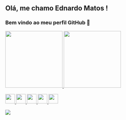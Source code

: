 ## Olá, me chamo Ednardo Matos ! 
### Bem vindo ao meu perfil GitHub 👋

<div>
  <a href="https://github.com/Ednardo-Matos">
  <img height="180em" src="https://github-readme-stats.vercel.app/api?username=Ednardo-Matos&show_icons=true&theme=radical&include_all_commits=true&count_private=true"/>
  <img height="180em" src="https://github-readme-stats.vercel.app/api/top-langs/?username=Ednardo-Matos&layout=compact&langs_count=7&theme=radical"/>
</div>

<div style="display: inline_block"><br>
  <img src="https://cdn.jsdelivr.net/gh/devicons/devicon/icons/html5/html5-original.svg" width="30" height="30"/>
  <img src="https://cdn.jsdelivr.net/gh/devicons/devicon/icons/css3/css3-original.svg" width="30" height="30"/>
  <img src="https://cdn.jsdelivr.net/gh/devicons/devicon/icons/javascript/javascript-original.svg" width="30" height="30"/>
  <img src="https://cdn.jsdelivr.net/gh/devicons/devicon/icons/typescript/typescript-original.svg" width="30" height="30"/>
  <img src="https://cdn.jsdelivr.net/gh/devicons/devicon/icons/react/react-original.svg" width="30" height="30"/>
</div>


<div><br>
  <a href="https://www.linkedin.com/in/ednardo-matos-31b1aa22a" target="_blank"><img src="https://img.shields.io/badge/-LinkedIn-%230077B5?style=for-the-badge&logo=linkedin&logoColor=white" target="_blank"></a>   
</div>
  
